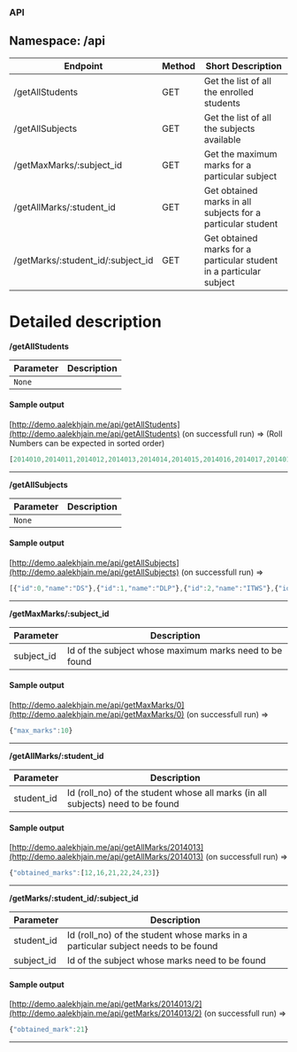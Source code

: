 ### API

## Namespace: /api

| Endpoint | Method | Short Description |
|---|---|----|
| /getAllStudents | GET | Get the list of all the enrolled students |
| /getAllSubjects | GET | Get the list of all the subjects available |
| /getMaxMarks/:subject_id | GET | Get the maximum marks for a particular subject |
| /getAllMarks/:student_id | GET | Get obtained marks in all subjects for a particular student |
| /getMarks/:student_id/:subject_id | GET | Get obtained marks for a particular student in a particular subject |


# Detailed description

**/getAllStudents**

| Parameter | Description |
|---|---|
| `None` |  |

#### Sample output

[http://demo.aalekhjain.me/api/getAllStudents](http://demo.aalekhjain.me/api/getAllStudents) (on successfull run) =>
(Roll Numbers can be expected in sorted order)
```javascript
[2014010,2014011,2014012,2014013,2014014,2014015,2014016,2014017,2014018,2014019]
```

---

**/getAllSubjects**

| Parameter | Description |
|---|---|
| `None` | <Description> |

#### Sample output

[http://demo.aalekhjain.me/api/getAllSubjects](http://demo.aalekhjain.me/api/getAllSubjects) (on successfull run) =>
```javascript
[{"id":0,"name":"DS"},{"id":1,"name":"DLP"},{"id":2,"name":"ITWS"},{"id":3,"name":"SE"},{"id":4,"name":"BEC"},{"id":5,"name":"ES"}]
```

---

**/getMaxMarks/:subject_id**

| Parameter | Description |
|---|---|
| subject_id | Id of the subject whose maximum marks need to be found |

#### Sample output

[http://demo.aalekhjain.me/api/getMaxMarks/0](http://demo.aalekhjain.me/api/getMaxMarks/0) (on successfull run) =>
```javascript
{"max_marks":10}
```

---

**/getAllMarks/:student_id**

| Parameter | Description |
|---|---|
| student_id | Id (roll_no) of the student whose all marks (in all subjects) need to be found |

#### Sample output

[http://demo.aalekhjain.me/api/getAllMarks/2014013](http://demo.aalekhjain.me/api/getAllMarks/2014013) (on successfull run) =>
```javascript
{"obtained_marks":[12,16,21,22,24,23]}
```

---

**/getMarks/:student_id/:subject_id**

| Parameter | Description |
|---|---|
| student_id | Id (roll_no) of the student whose marks in a particular subject needs to be found |
| subject_id | Id of the subject whose marks need to be found |

#### Sample output

[http://demo.aalekhjain.me/api/getMarks/2014013/2](http://demo.aalekhjain.me/api/getMarks/2014013/2) (on successfull run) =>
```javascript
{"obtained_mark":21}
```

---
